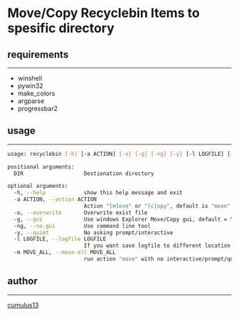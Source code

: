 Move/Copy Recyclebin Items to spesific directory
===================================================

## requirements
----------------
- winshell
- pywin32
- make_colors
- argparse
- progressbar2

## usage
--------------
```bash
usage: recyclebin [-h] [-a ACTION] [-o] [-g] [-ng] [-y] [-l LOGFILE] [-m MOVE_ALL] DIR

positional arguments:
  DIR                   Destionation directory

optional arguments:
  -h, --help            show this help message and exit
  -a ACTION, --action ACTION
                        Action "[m]ove" or "[c]opy", default is "move"
  -o, --overwrite       Overwrite exist file
  -g, --gui             Use windows Explorer Move/Copy gui, default = Yes
  -ng, --no-gui         Use command line tool
  -y, --quiet           No asking prompt/interactive
  -l LOGFILE, --logfile LOGFILE
                        If you want save logfile to different location, default is "C:\PROJECTS\recyclebin\recyclebin.log"
  -m MOVE_ALL, --move-all MOVE_ALL
                        run action "move" with no interactive/prompt/quiet with progress info

```

## author
--------------
[cumulus13](mailto:cumulus13@gmail.com)

